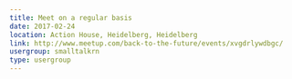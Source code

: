 ```yaml
---
title: Meet on a regular basis
date: 2017-02-24
location: Action House, Heidelberg, Heidelberg
link: http://www.meetup.com/back-to-the-future/events/xvgdrlywdbgc/
usergroup: smalltalkrn
type: usergroup
---
```

